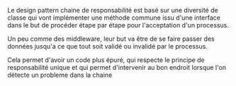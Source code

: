 Le design pattern chaine de responsabilité est basé sur une diversité de classe qui vont implémenter une méthode commune issu d'une interface dans le but de procéder étape par étape pour l'acceptation d'un processus. 


Un peu comme des middleware, leur but va être de se faire passer des données jusqu'a ce que tout soit validé ou invalidé par le processus. 

Cela permet d'avoir un code plus épuré, qui respecte le principe de responsabilité unique et qui permet d'intervenir au bon endroit lorsque l'on détecte un probleme dans la chaine